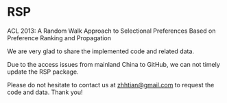 RSP
===

ACL 2013: A Random Walk Approach to Selectional Preferences Based on Preference Ranking and Propagation

We are very glad to share the implemented code and related data.

Due to the access issues from mainland China to GitHub, we can not timely update the RSP package.

Please do not hesitate to contact us at zhhtian@gmail.com to request the code and data. Thank you!



